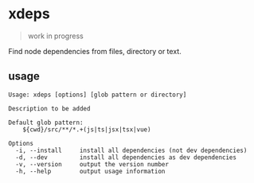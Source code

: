 # xdeps

> work in progress

Find node dependencies from files, directory or text.

## usage

```
Usage: xdeps [options] [glob pattern or directory]

Description to be added

Default glob pattern:
    ${cwd}/src/**/*.+(js|ts|jsx|tsx|vue)

Options
  -i, --install     install all dependencies (not dev dependencies)
  -d, --dev         install all dependencies as dev dependencies
  -v, --version     output the version number
  -h, --help        output usage information
```
